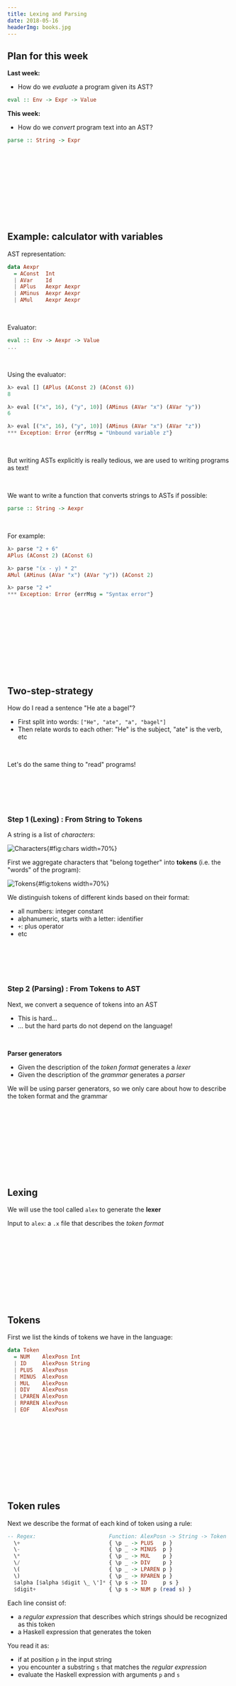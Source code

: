 ```yaml
---
title: Lexing and Parsing
date: 2018-05-16
headerImg: books.jpg
---
```


## Plan for this week


**Last week:**

- How do we *evaluate* a program given its AST?

```haskell
eval :: Env -> Expr -> Value
```

**This week:**

- How do we *convert* program text into an AST?

```haskell
parse :: String -> Expr
```
  
<br>
<br>
<br>
<br>
<br>
<br>
<br>
<br>
<br>

## Example: calculator with variables

AST representation:

```haskell
data Aexpr 
  = AConst  Int
  | AVar    Id
  | APlus   Aexpr Aexpr
  | AMinus  Aexpr Aexpr
  | AMul    Aexpr Aexpr
```

<br>

Evaluator:

```haskell
eval :: Env -> Aexpr -> Value
...
```

<br>

Using the evaluator:

```haskell
λ> eval [] (APlus (AConst 2) (AConst 6))
8

λ> eval [("x", 16), ("y", 10)] (AMinus (AVar "x") (AVar "y"))
6

λ> eval [("x", 16), ("y", 10)] (AMinus (AVar "x") (AVar "z"))
*** Exception: Error {errMsg = "Unbound variable z"}
```

<br>

But writing ASTs explicitly is really tedious,
we are used to writing programs as text!

<br>

We want to write a function that converts strings to ASTs if possible:

```haskell
parse :: String -> Aexpr
```

<br>

For example:

```haskell
λ> parse "2 + 6"
APlus (AConst 2) (AConst 6)

λ> parse "(x - y) * 2"
AMul (AMinus (AVar "x") (AVar "y")) (AConst 2)

λ> parse "2 +"
*** Exception: Error {errMsg = "Syntax error"}
```

<br>
<br>
<br>
<br>
<br>
<br>
<br>
<br>
<br>


## Two-step-strategy

How do I read a sentence "He ate a bagel"?

  * First split into words: `["He", "ate", "a", "bagel"]`
  * Then relate words to each other: "He" is the subject, "ate" is the verb, etc
  
<br>  
  
Let's do the same thing to "read" programs! 

<br>
<br>
<br>
<br> 

### Step 1 (Lexing) : From String to Tokens

A string is a list of *characters*:

![Characters](/static/img/info_parser.001a.jpg){#fig:chars width=70%}

First we aggregate characters that "belong together"
into **tokens** (i.e. the "words" of the program):

![Tokens](/static/img/info_parser.001b.jpg){#fig:tokens width=70%}

We distinguish tokens of different kinds based on their format:

* all numbers: integer constant 
* alphanumeric, starts with a letter: identifier
* `+`: plus operator
* etc

<br>
<br>
<br>
<br>

### Step 2 (Parsing) : From Tokens to AST

Next, we convert a sequence of tokens into an AST

  * This is hard...
  * ... but the hard parts do not depend on the language!
  
<br>  
  
**Parser generators**

  * Given the description of the *token format* generates a *lexer*
  * Given the description of the *grammar* generates a *parser*
  
We will be using parser generators,
so we only care about how to describe the token format and the grammar 

<br>
<br>
<br>
<br>
<br>
<br>
<br>
<br>
<br>

## Lexing

We will use the tool called `alex` to generate the **lexer**

Input to `alex`: a `.x` file that describes the *token format*

<br>
<br>
<br>
<br>
<br>
<br>
<br>
<br>
<br>

## Tokens

First we list the kinds of tokens we have in the language:

```haskell
data Token
  = NUM    AlexPosn Int
  | ID     AlexPosn String
  | PLUS   AlexPosn
  | MINUS  AlexPosn
  | MUL    AlexPosn
  | DIV    AlexPosn
  | LPAREN AlexPosn
  | RPAREN AlexPosn
  | EOF    AlexPosn
```

<br>
<br>
<br>
<br>
<br>
<br>
<br>
<br>
<br>

## Token rules

Next we describe the format of each kind of token using a rule:

```haskell
-- Regex:                       Function: AlexPosn -> String -> Token
  \+                            { \p _ -> PLUS   p }
  \-                            { \p _ -> MINUS  p }
  \*                            { \p _ -> MUL    p }
  \/                            { \p _ -> DIV    p }
  \(                            { \p _ -> LPAREN p }
  \)                            { \p _ -> RPAREN p }
  $alpha [$alpha $digit \_ \']* { \p s -> ID     p s }
  $digit+                       { \p s -> NUM p (read s) }
```

Each line consist of:
  
  * a *regular expression* that describes which strings should be recognized as this token
  * a Haskell expression that generates the token
  
You read it as:

  * if at position `p` in the input string 
  * you encounter a substring `s` that matches the *regular expression*
  * evaluate the Haskell expression with arguments `p` and `s`   
  
<br>
<br>
<br>
<br>
<br>
<br>
<br>
<br>
<br>

## Regular Expressions

A regular expression has one of the following forms:

* `[c1 c2 ... cn]` matches *any of* the characters `c1 .. cn`
    
    * `[0-9]` matches *any digit*
    * `[a-z]` matches *any lower-case letter*    
    * `[A-Z]` matches *any upper-case letter*
    * `[a-z A-Z]` matches *any letter*    
    
* `R1 R2` matches a string `s1 ++ s2` where `s1` matches `R1` and `s2` matches `R2`
    
    * e.g. `[0-9] [0-9]` matches any two-digit string
    
* `R+` matches *one or more* repetitions of what `R` matches

    * e.g. `[0-9]+` matches a natural number
    
* `R*` matches *zero or more* repetitions of what `R` matches    
    
  
<br>
<br>

## QUIZ

Which of the following strings are matched by `[a-z A-Z] [a-z A-Z 0-9]*`?

**(A)** (empty string)

**(B)** `5`

**(C)** `x5`

**(D)** `x`

**(E)** C and D


<br>

(I) final

    *Answer:* E

<br>
<br>
<br>
<br>
<br>
<br>
<br>
<br>

## Back to token rules

We can **name** some common regexps like:

```haskell
$digit = [0-9]
$alpha = [a-z A-Z]
```

and write `[a-z A-Z] [a-z A-Z 0-9]*` as `$alpha [$alpha $digit]*`

<br>

```haskell
  \+                            { \p _ -> PLUS   p }
  \-                            { \p _ -> MINUS  p }
  \*                            { \p _ -> MUL    p }
  \/                            { \p _ -> DIV    p }
  \(                            { \p _ -> LPAREN p }
  \)                            { \p _ -> RPAREN p }
  $alpha [$alpha $digit \_ \']* { \p s -> ID     p s }
  $digit+                       { \p s -> NUM p (read s) }
```  

* When you encounter a `+`, generate a `PLUS` token
* ...
* When you encounter a nonempty string of digits, convert it into an integer and generate a `NUM`
* When you encounter an alphanumeric string that starts with a letter, save it in an `ID token


<br>
<br>
<br>
<br>
<br>
<br>
<br>
<br>
<br>

## Running the Lexer

From the token rules, `alex` generates a function `alexScan` which

  * given an input string, find the *longest* prefix `p` that matches one of the rules
  * if `p` is empty, it fails
  * otherwise, it converts `p` into a token and returns the rest of the string

We wrap this function into a handy function

```haskell
parseTokens :: String -> Either ErrMsg [Token]
```

which repeatedly calls `alexScan` until it consumes the whole input string or fails

<br>

We can test the function like so:

```haskell
λ> parseTokens "23 + 4 / off -"
Right [ NUM (AlexPosn 0 1 1) 23
      , PLUS (AlexPosn 3 1 4)
      , NUM (AlexPosn 5 1 6) 4
      , DIV (AlexPosn 7 1 8)
      , ID (AlexPosn 9 1 10) "off"
      , MINUS (AlexPosn 13 1 14) 
      ]      
```

```haskell
λ> parseTokens "%"
Left "lexical error at 1 line, 1 column"
```

<br>
<br>
<br>
<br>

## QUIZ

What is the result of `parseTokens "92zoo"`
(positions omitted for readability)?

**(A)** Lexical error

**(B)** `[ID "92zoo"]`

**(C)** `[NUM "92"]`

**(D)** `[NUM "92", ID "zoo"]`

<br>

(I) final

    *Answer:* D

<br>
<br>
<br>
<br>
<br>
<br>
<br>
<br>

## Parsing

We will use the tool called `happy` to generate the **parser**

Input to `happy`: a `.y` file that describes the *grammar*

<br>
<br>

Wait, wasn't this the grammar?

```haskell
-- Abstract Syntax Tree for expressions
data Aexpr 
  = AConst  Int
  | AVar    Id
  | APlus   Aexpr Aexpr
  | AMinus  Aexpr Aexpr
  | AMul    Aexpr Aexpr
```

This was *abstract syntax*

Now we need to describe *concrete syntax*

  * What programs look like when written as text
  * and how to map that text into the abstract syntax


<br>
<br>
<br>
<br>
<br>
<br>
<br>
<br>

## Grammars

A grammar is a recursive definition of a set of *parse trees*
  
<br>
<br>  

A grammar is made of:

- **Terminals**: the leaves of the tree (tokens!)

- **Nonterminals:** the internal nodes of the tree

- **Production Rules** that describe how to "produce" a non-terminal from terminals and other non-terminals

    - i.e. what children each nonterminal can have:

```haskell 
Aexpr :      -- Non-term Aexpr can be either:
  | TNUM             -- Term of format "number", or
  | ID               -- Term of format "identifier", or
  | '(' Aexpr ')'    -- Term '(', non-term Aexpr, term ')'
  | Aexpr '*' Aexpr  -- Non-term Aexpr, term '*', non-term Aexpr
  | Aexpr '+' Aexpr  -- Non-term Aexpr, term '+', non-term Aexpr
  | Aexpr '-' Aexpr  -- Non-term Aexpr, term '-', non-term Aexpr
```

<br>
<br>

**Parse** a string `s` = find a parse tree from the grammar, whose leaves spell out `s`

  - here "string" means "list of tokens" (output of the lexer)

<br>
<br>

**Example:** Here is a parse tree for the string `(x + 2)`:
```        
        Aexpr
      /   |   \      
   '('    |    ')'
        Aexpr
     /    |    \
  Aexpr  '+'  Aexpr
    |           |
 'x' (ID)   '2' (TNUM)
```

<br>
<br>
<br>
<br>
<br>
<br>
<br>
<br>

## QUIZ

Which string *cannot* be parsed as `Aexpr`?

```haskell
Aexpr : TNUM
      | ID
      | '(' Aexpr ')'
      | Aexpr '*' Aexpr
      | Aexpr '+' Aexpr
      | Aexpr '-' Aexpr
```

**(A)** `x`

**(B)** `x 5`

**(C)** `(x +) 5`

**(D)** `x + 5 + 1`

**(E)** B and C


<br>

(I) final

    *Answer:* E
    
<br>
<br>
<br>
<br>
<br>
<br>
<br>
<br>

## Attribute Grammars

*So far:* grammar tells us whether a string is syntactically correct or not

*We want more:* convert a string into an AST

```
parse :: String -> AExpr
```

<br>
<br>

An **attribute grammar** associates a *value* with each node in the parse tree

  - each production is annotated with a *rule* 
  - a rule for computes the *value* of a non-terminal from the *values* of its children
  - here *value = AST* (i.e. Haskell value of type `AExpr`) 
  
<br>
<br>

Attribute grammar for arithmetic expressions:

```haskell
--      Format                    Value
Aexpr : TNUM                    { AConst $1    }
      | ID                      { AVar   $1    }
      | '(' Aexpr ')'           { $2           }
      | Aexpr '*' Aexpr         { AMul   $1 $3 }
      | Aexpr '+' Aexpr         { APlus  $1 $3 } 
      | Aexpr '-' Aexpr         { AMinus $1 $3 }
```

- `$1` refers to the *value* of the first child
- `$2` refers to the *value* of the second child
- ...
  
<br>
<br>

**Example:** Computing the value (AST) of `(x + 2)`:
```        
                     Aexpr  ===> APlus (AVar "x") (AConst 2)
                    /  |  \   
                 '('   |  ')'
                     Aexpr  ===> APlus (AVar "x") (AConst 2)
                    /  |  \
AVar "x" <===  Aexpr  '+'  Aexpr  ===> AConst 2
                 |           |
             'x' (ID)   '2' (TNUM)
```
    
<br>
<br>

How do we compute the *value* of a terminal?

  - How do we map terminal `'x'` to string `"x"`?
  
  - How do we map terminal `'2'` to integer `2`?
    
<br>
<br>
<br>
<br>
<br>
<br>
<br>
<br>
    


## Terminals

Terminals correspond to the *tokens* returned by the lexer

In the `.y` file, we have to declare with terminals in the rules 
correspond to which tokens from the `Token` datatype:

```haskell
-- Terminals:   Tokens from lexer:
    TNUM        { NUM _ $$ }
    ID          { ID _ $$  }
    '+'         { PLUS _   }
    '-'         { MINUS _  }
    '*'         { MUL _    }
    '/'         { DIV _    }
    '('         { LPAREN _ }
    ')'         { RPAREN _ }
```

- Each thing on the left is terminal (as appears in the production rules)

- Each thing on the right is a Haskell pattern for datatype `Token`

- We use `$$` to designate one parameter of a token constructor as the **value** of that token

    - we will refer back to it from the production rules
      
<br>
<br>
<br>
<br>
<br>
<br>
<br>
<br>  
  
## QUIZ

What is the value of the root `AExpr` node when parsing `1 + 2 + 3`?

```haskell
Aexpr : TNUM                    { AConst $1    }
      | ID                      { AVar   $1    }
      | '(' Aexpr ')'           { $2           }
      | Aexpr '*' Aexpr         { AMul   $1 $3 }
      | Aexpr '+' Aexpr         { APlus  $1 $3 } 
      | Aexpr '-' Aexpr         { AMinus $1 $3 }
```

**(A)** Cannot be parsed as `AExpr`

**(B)** `6`

**(C)** `APlus (APlus (AConst 1) (AConst 2)) (AConst 3)`

**(D)** `APlus (AConst 1) (APlus (AConst 2) (AConst 3))`


<br>

(I) final

    *Answer:* Could be C or D

<br>
<br>
<br>
<br>
<br>
<br>
<br>
<br>

## Running the Parser

First, we should tell the parser that the top-level non-terminal is `AExpr`:

```haskell
%name aexpr
```

From the production rules and this line, 
`happy` generates a function `aexpr` that tries to parse a sequence of tokens as `AExpr`

We package this function together with the lexer and the evaluator into a handy function

```haskell
evalString :: Env -> String -> Int
```

<br>

We can test the function like so:

(I) lecture

    ```haskell
    λ> evalString [] "1 + 3 + 6"
    10

    λ> evalString [("x", 100), ("y", 20)] "x - y"
    ???

    λ> evalString [] "2 * 5 + 5"
    ???

    λ> evalString [] "2 - 1 - 1"
    ???
    ```
    
(I) final

    ```haskell
    λ> evalString [] "1 + 3 + 6"
    10

    λ> evalString [("x", 100), ("y", 20)] "x - y"
    80

    λ> evalString [] "2 * 5 + 5"
    20

    λ> evalString [] "2 - 1 - 1"
    2
    ```
    

<br>
<br>
<br>
<br>
<br>
<br>
<br>
<br>
<br>

## Precedence and associativity

```haskell
λ> evalString [] "2 * 5 + 5"
20
```

The problem is that our grammar is **ambiguous**!

There are multiple ways of parsing the string `2 * 5 + 5`, namely

```
--         Good:                    Bad:

           Aexpr                   Aexpr
          /  |  \                 /  |  \
     Aexpr  '+'  Aexpr       Aexpr  '*'   Aexpr
    /  |  \        |           |         /  |  \
Aexpr '*' Aexpr   '5'         '2'    Aexpr '+' Aexpr
 |          |                          |         |
'2'        '5'                        '5'       '5'
```

*Wanted:* tell `happy` that `*` has higher **precedence** than `+`!

<br>
<br>
<br>
<br>


```haskell
λ> evalString [] "2 - 1 - 1"
2
```

There are multiple ways of parsing `2 - 1 - 1`, namely

```
--         Good:                    Bad:

           Aexpr                   Aexpr
          /  |  \                 /  |  \
     Aexpr  '-'  Aexpr       Aexpr  '-'   Aexpr
    /  |  \        |           |         /  |  \
Aexpr '-' Aexpr   '1'         '2'    Aexpr '-' Aexpr
 |          |                          |         |
'2'        '1'                        '1'       '1'
```

*Wanted:* tell `happy` that `-` is **left-associative**!

<br>
<br>

How do we communicate precedence and associativity to `happy`?

<br>
<br>
<br>
<br>

### Solution 1: Grammar factoring

We can split the `AExpr` non-terminal into multiple "levels"

```haskell
Aexpr : Aexpr '+' Aexpr2
      | Aexpr '-' Aexpr2
      | Aexpr2

Aexpr2 : Aexpr2 '*' Aexpr3
       | Aexpr2 '/' Aexpr3
       | Aexpr3

Aexpr3 : TNUM
       | ID
       | '(' Aexpr ')'
```

Intuition: `AExpr2` "binds tighter" than `AExpr`, and `AExpr3` is the tightest


Now the only way to parse `2 * 5 + 5` is:

```
--           Good:

             Aexpr
          /    |    \
       Aexpr  '+'   Aexpr2
         |            |
       Aexpr2       Aexpr3
    /    |    \       |
Aexpr2  '*'  Aexpr3  '5' 
  |            | 
Aexpr3        '5'  
  |
 '2'
```

If we start parsing the wrong way, we get!

```
--     Bad???

       Aexpr
         |
       Aexpr2
    /    |    \
Aexpr2  '*'  Aexpr3
  |            | 
Aexpr3    -- cannot parse "5 + 5" as Aexpr3!
  |
 '2'
```



<br>
<br>
<br>
<br>

### Solution 2: Parser directives

This problem is so common that parser generators have a special syntax for it!

```haskell 
%left '+' '-'
%left '*' '/'
```

What this means:

  - All our operators are left-associative
  - Operators on the lower line have higher precedence
  
<br>
<br>
<br>
<br>
<br>
<br>
<br>
<br>

That's all folks!  



[0]: https://github.com/ucsd-cse130/arith/blob/master/src/Language/Arith/Types.hs 
[1]: https://github.com/ucsd-cse130/arith/blob/master/src/Language/Arith/Parser0.y
[2]: https://github.com/ucsd-cse130/arith/blob/master/src/Language/Arith/Lexer.x
[3]: https://github.com/ucsd-cse130/arith/blob/master/src/Language/Arith/Parser1.y
[4]: https://github.com/ucsd-cse130/arith/blob/master/src/Language/Arith/Parser2.y
[7]: http://en.wikipedia.org/wiki/Regular_expression
